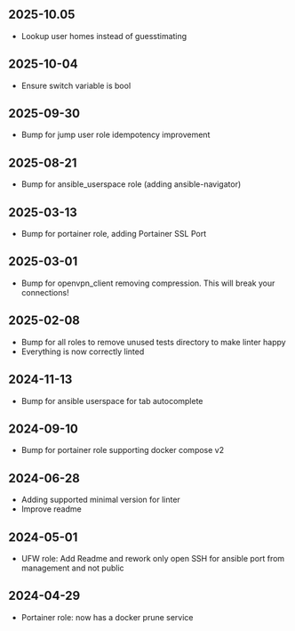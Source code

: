 ## 2025-10.05
* Lookup user homes instead of guesstimating

## 2025-10-04
* Ensure switch variable is bool

## 2025-09-30
* Bump for jump user role idempotency improvement

## 2025-08-21
* Bump for ansible_userspace role (adding ansible-navigator)

## 2025-03-13
* Bump for portainer role, adding Portainer SSL Port

## 2025-03-01
* Bump for openvpn_client removing compression. This will break your connections!

## 2025-02-08
* Bump for all roles to remove unused tests directory to make linter happy
* Everything is now correctly linted

## 2024-11-13
* Bump for ansible userspace for tab autocomplete

## 2024-09-10
* Bump for portainer role supporting docker compose v2

## 2024-06-28
* Adding supported minimal version for linter
* Improve readme

## 2024-05-01
* UFW role: Add Readme and rework only open SSH for ansible port from management and not public

## 2024-04-29
* Portainer role: now has a docker prune service
